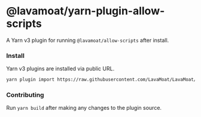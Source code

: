 # @lavamoat/yarn-plugin-allow-scripts

A Yarn v3 plugin for running `@lavamoat/allow-scripts` after install.

### Install

Yarn v3 plugins are installed via public URL.

```sh
yarn plugin import https://raw.githubusercontent.com/LavaMoat/LavaMoat/main/packages/yarn-plugin-allow-scripts/bundles/@yarnpkg/plugin-allow-scripts.js
```

### Contributing

Run `yarn build` after making any changes to the plugin source.
